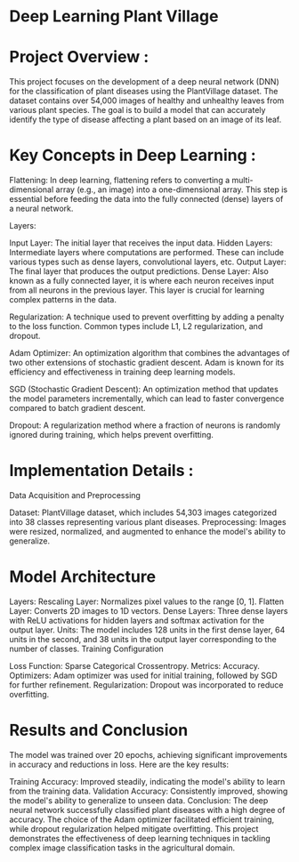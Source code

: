 # Deep Learning Plant Village

# Project Overview :
This project focuses on the development of a deep neural network (DNN) for the classification of plant diseases using the PlantVillage dataset. The dataset contains over 54,000 images of healthy and unhealthy leaves from various plant species. The goal is to build a model that can accurately identify the type of disease affecting a plant based on an image of its leaf.

# Key Concepts in Deep Learning :
Flattening: In deep learning, flattening refers to converting a multi-dimensional array (e.g., an image) into a one-dimensional array. This step is essential before feeding the data into the fully connected (dense) layers of a neural network.

Layers: 

Input Layer: The initial layer that receives the input data.
Hidden Layers: Intermediate layers where computations are performed. These can include various types such as dense layers, convolutional layers, etc.
Output Layer: The final layer that produces the output predictions.
Dense Layer: Also known as a fully connected layer, it is where each neuron receives input from all neurons in the previous layer. This layer is crucial for learning complex patterns in the data.

Regularization: A technique used to prevent overfitting by adding a penalty to the loss function. Common types include L1, L2 regularization, and dropout.

Adam Optimizer: An optimization algorithm that combines the advantages of two other extensions of stochastic gradient descent. Adam is known for its efficiency and effectiveness in training deep learning models.

SGD (Stochastic Gradient Descent): An optimization method that updates the model parameters incrementally, which can lead to faster convergence compared to batch gradient descent.

Dropout: A regularization method where a fraction of neurons is randomly ignored during training, which helps prevent overfitting.

# Implementation Details :
Data Acquisition and Preprocessing

Dataset: PlantVillage dataset, which includes 54,303 images categorized into 38 classes representing various plant diseases.
Preprocessing: Images were resized, normalized, and augmented to enhance the model's ability to generalize.



# Model Architecture

Layers:
Rescaling Layer: Normalizes pixel values to the range [0, 1].
Flatten Layer: Converts 2D images to 1D vectors.
Dense Layers: Three dense layers with ReLU activations for hidden layers and softmax activation for the output layer.
Units: The model includes 128 units in the first dense layer, 64 units in the second, and 38 units in the output layer corresponding to the number of classes.
Training Configuration

Loss Function: Sparse Categorical Crossentropy.
Metrics: Accuracy.
Optimizers: Adam optimizer was used for initial training, followed by SGD for further refinement.
Regularization: Dropout was incorporated to reduce overfitting.

# Results and Conclusion
The model was trained over 20 epochs, achieving significant improvements in accuracy and reductions in loss. Here are the key results:

Training Accuracy: Improved steadily, indicating the model's ability to learn from the training data.
Validation Accuracy: Consistently improved, showing the model's ability to generalize to unseen data.
Conclusion: The deep neural network successfully classified plant diseases with a high degree of accuracy. The choice of the Adam optimizer facilitated efficient training, while dropout regularization helped mitigate overfitting. This project demonstrates the effectiveness of deep learning techniques in tackling complex image classification tasks in the agricultural domain.


